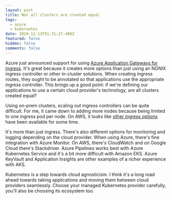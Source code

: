 ```yaml
---
layout: post
title: Not all clusters are created equal
tags:
  - azure
  - kubernetes
date: 2019-12-13T01:31:27.480Z
featured: false
hidden: false
comments: false
---
```

Azure just announced support for using [Azure Application Gateways for ingress](https://azure.microsoft.com/en-us/blog/application-gateway-ingress-controller-for-azure-kubernetes-service/). It's great because it creates more options than just using an NGNIX ingress controller or other in-cluster solutions. When creating ingress routes, they ought to be annotated so that applications use the appropriate ingress controller. This brings up a good point: if we're defining our applications to use a certain cloud provider's technology, are all clusters created equal?

<!--more-->

Using on-prem clusters, scaling out ingress controllers can be quite difficult. For me, it came down to adding more nodes because being limited to one ingress pod per node. On AWS, it looks like [other ingress options](https://aws.amazon.com/blogs/opensource/kubernetes-ingress-aws-alb-ingress-controller/) have been available for some time.

It's more than just ingress. There's also different options for monitoring and logging depending on the cloud provider. When using Azure, there's fine integration with Azure Monitor. On AWS, there's CloudWatch and on Google Cloud there's Stackdriver. Azure Pipelines works best with Azure Kubernetes Service and it's a bit more difficult with Amazon EKS. Azure KeyVault and Application Insights are other examples of a richer experience with AKS.

Kubernetes is a step towards cloud agnosticism. I think it's a long road ahead towards taking applications and moving them between cloud providers seamlessly. Choose your managed Kubernetes provider carefully, you'll also be choosing its ecosystem too.
